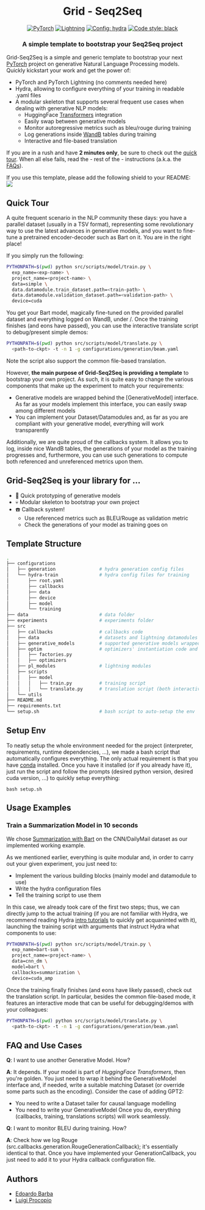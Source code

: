 <h1 align="center">
  Grid - Seq2Seq
</h1>

<p align="center">
  <a href="https://pytorch.org/get-started/locally/"><img alt="PyTorch" src="https://img.shields.io/badge/PyTorch-orange?style=for-the-badge&logo=pytorch"></a>
  <a href="https://pytorchlightning.ai/"><img alt="Lightning" src="https://img.shields.io/badge/-Lightning-blueviolet?style=for-the-badge"></a>
  <a href="https://hydra.cc/"><img alt="Config: hydra" src="https://img.shields.io/badge/config-hydra-blue?style=for-the-badge"></a>
  <a href="https://black.readthedocs.io/en/stable/"><img alt="Code style: black" src="https://img.shields.io/badge/code%20style-black-black.svg?style=for-the-badge"></a>
</p>

<h3 align="center">
  A simple template to bootstrap your Seq2Seq project
</h3>

Grid-Seq2Seq is a simple and generic template to bootstrap your next [PyTorch](https://pytorch.org) project on generative 
Natural Language Processing models.
Quickly kickstart your work and get the power of:
* PyTorch and PyTorch Lightning (no comments needed here)
* Hydra, allowing to configure everything of your training in readable .yaml files
* A modular skeleton that supports several frequent use cases when dealing with generative NLP models:
    * HuggingFace [Transformers](https://github.com/huggingface/transformers) integration
    * Easily swap between generative models
    * Monitor autoregressive metrics such as bleu/rouge during training
    * Log generations inside [WandB](https://wandb.ai) tables during training
    * Interactive and file-based translation
  
If you are in a rush and have **2 minutes only**, be sure to check out the [quick tour](#quick-tour). 
When all else fails, read the - rest of the - instructions (a.k.a. the [FAQs](#faq-and-use-cases)).

If you use this template, please add the following shield to your README:
<br>
[![](https://img.shields.io/badge/-NLP--Gen-blueviolet?style=for-the-badge&logo=github)](https://github.com/poccio/nlp-gen)

## Quick Tour

A quite frequent scenario in the NLP community these days: you have a parallel dataset (usually in a TSV format),
representing some revolutionary way to use the latest advances in generative models, and you want to fine-tune a pretrained
encoder-decoder such as Bart on it. You are in the right place!

If you simply run the following:
```bash
PYTHONPATH=$(pwd) python src/scripts/model/train.py \
  exp_name=<exp-name> \
  project_name=<project-name> \
  data=simple \
  data.datamodule.train_dataset.path=<train-path> \
  data.datamodule.validation_dataset.path=<validation-path> \
  device=cuda
```
You get your Bart model, magically fine-tuned on the provided parallel dataset and everything logged on WandB, 
under <project-name>/<exp-name>. Once the training finishes (and eons have passed), 
you can use the interactive translate script to debug/present simple demos:
```bash
PYTHONPATH=$(pwd) python src/scripts/model/translate.py \
  <path-to-ckpt> -t -n 1 -g configurations/generation/beam.yaml
```
Note the script also support the common file-based translation.

However, **the main purpose of Grid-Seq2Seq is providing a template** to bootstrap your own project. 
As such, it is quite easy to change the various components that make up the experiment to match your requirements:
* Generative models are wrapped behind the [GenerativeModel] interface. As far as your models implement this interface, 
  you can easily swap among different models
* You can implement your Dataset/Datamodules and, as far as you are compliant with your generative model, everything will
  work transparently
  
Additionally, we are quite proud of the callbacks system. It allows you to log, inside nice WandB tables, the generations of your model as the training
progresses and, furthermore, you can use such generations to compute both referenced and unreferenced metrics upon them.

## Grid-Seq2Seq is your library for ...

* :rocket: Quick prototyping of generative models
* :skull: Modular skeleton to bootstrap your own project
* :telephone: Callback system! 
  * Use referenced metrics such as BLEU/Rouge as validation metric
  * Check the generations of your model as training goes on

## Template Structure

```bash
.
├── configurations
│   ├── generation                # hydra generation config files
│   └── hydra-train               # hydra config files for training
│       ├── root.yaml
│       ├── callbacks
│       ├── data
│       ├── device
│       ├── model
│       └── training
├── data                          # data folder
├── experiments                   # experiments folder
├── src       
│   ├── callbacks                 # callbacks code
│   ├── data                      # datasets and lightning datamodules
│   ├── generative_models         # supported generative models wrapped behind an interface
│   ├── optim                     # optimizers' instantiation code and custom optimizers
│   │   ├── factories.py
│   │   ├── optimizers
│   ├── pl_modules                # lightning modules
│   ├── scripts                   
│   │   ├── model                 
│   │   │   ├── train.py          # training script
│   │   │   └── translate.py      # translation script (both interactive and file mode supported)
│   └── utils
├── README.md
├── requirements.txt
└── setup.sh                      # bash script to auto-setup the env
```

## Setup Env

To neatly setup the whole environment needed for the project (interpreter, requirements, runtime dependencies, ...), 
we made a bash script that automatically configures everything. The only actual requirement is that you have [conda](https://docs.conda.io/projects/conda/en/latest/index.html)
installed. Once you have it installed (or if you already have it), just run the script and follow the prompts (desired python version, desired cuda version, ...) to quickly setup everything:

```
bash setup.sh
```

## Usage Examples

### Train a Summarization Model in 10 seconds

We chose [Summarization with Bart](https://www.aclweb.org/anthology/2020.acl-main.703.pdf) on the CNN/DailyMail dataset as our implemented working example.

As we mentioned earlier, everything is quite modular and, in order to carry out your given experiment, you just need to:
* Implement the various building blocks (mainly model and datamodule to use)
* Write the hydra configuration files
* Tell the training script to use them

In this case, we already took care of the first two steps; thus, we can directly jump to the actual training
(if you are not familiar with Hydra, we recommend reading Hydra [intro tutorials](https://hydra.cc/docs/tutorials/intro) to quickly get acquaninted with it),
launching the training script with arguments that instruct Hydra what components to use:

```bash
PYTHONPATH=$(pwd) python src/scripts/model/train.py \
  exp_name=bart-sum \
  project_name=<project-name> \
  data=cnn_dm \
  model=bart \
  callbacks=summarization \
  device=cuda_amp
```

Once the training finally finishes (and eons have likely passed), check out the translation script. In particular, besides
the common file-based mode, it features an interactive mode that can be useful for debugging/demos with your colleagues:

```bash
PYTHONPATH=$(pwd) python src/scripts/model/translate.py \
  <path-to-ckpt> -t -n 1 -g configurations/generation/beam.yaml
```

## FAQ and Use Cases

**Q**: I want to use another Generative Model. How?

**A**: It depends. If your model is part of *HuggingFace Transformers*, then you're golden. You just need to wrap it
behind the GenerativeModel interface and, if needed, write a suitable matching Dataset (or override some parts such as the
encoding). Consider the case of adding GPT2:
* You need to write a Dataset tailer for causal language modelling
* You need to write your GenerativeModel
Once you do, everything (callbacks, training, translations scripts) will work seamlessly.

**Q**: I want to monitor BLEU during training. How?

**A**: Check how we log Rouge (src.callbacks.generation.RougeGenerationCallback); it's essentially identical to that.
Once you have implemented your GenerationCallback, you just need to add it to your Hydra callback configuration file.

## Authors

* [Edoardo Barba](https://github.com/edobobo)
* [Luigi Procopio](https://github.com/poccio)
